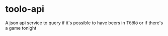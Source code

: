 # toolo-api
A json api service to query if it's possible to have beers in Töölö or if there's a game tonight
